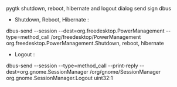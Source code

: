pygtk shutdown, reboot, hibernate and logout dialog send sign dbus 

- Shutdown, Reboot, Hibernate :

dbus-send --session --dest=org.freedesktop.PowerManagement --type=method_call /org/freedesktop/PowerManagement org.freedesktop.PowerManagement.Shutdown, reboot, hibernate

- Logout :

dbus-send --session --type=method_call --print-reply --dest=org.gnome.SessionManager /org/gnome/SessionManager org.gnome.SessionManager.Logout uint32:1


